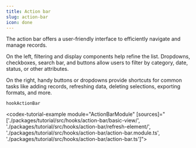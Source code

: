 ```yaml
---
title: Action bar
slug: action-bar
icon: done
---
```



The action bar offers a user-friendly interface to efficiently navigate and manage records. 

On the left, filtering and display components help refine the list. Dropdowns, checkboxes, search bar, and buttons allow users to filter by category, date, status, or other attributes.

On the right, handy buttons or dropdowns provide shortcuts for common tasks like adding records, refreshing data, deleting selections, exporting formats, and more. 

`hookActionBar`

<codex-tutorial-example module="ActionBarModule" [sources]="['./packages/tutorial/src/hooks/action-bar/basic-view/', './packages/tutorial/src/hooks/action-bar/refresh-element/', './packages/tutorial/src/hooks/action-bar/action-bar.module.ts', './packages/tutorial/src/hooks/action-bar/action-bar.ts']"></codex-tutorial-example>
